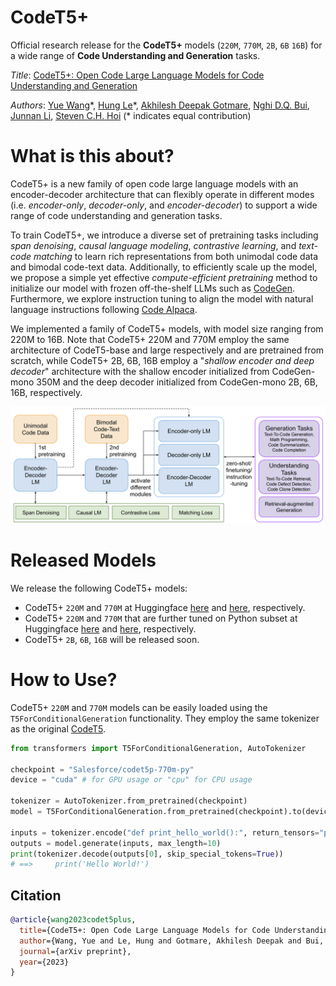 # CodeT5+

Official research release for the **CodeT5+** models (`220M`, `770M`, `2B`, `6B` `16B`) for a wide range of **Code Understanding and Generation** tasks.

*Title*: [CodeT5+: Open Code Large Language Models for Code Understanding and Generation](https://github.com/salesforce/CodeT5/tree/main/CodeT5+)

*Authors*: [Yue Wang](https://yuewang-cuhk.github.io/)\*, [Hung Le](https://sites.google.com/view/henryle2018/home?pli=1)\*, [Akhilesh Deepak Gotmare](https://akhileshgotmare.github.io/), [Nghi D.Q. Bui](https://bdqnghi.github.io/), [Junnan Li](https://sites.google.com/site/junnanlics), [Steven C.H. Hoi](https://sites.google.com/view/stevenhoi/home) (* indicates equal contribution)

# What is this about?
CodeT5+ is a new family of open code large language models with an encoder-decoder architecture that can flexibly operate in different modes (i.e. _encoder-only_, _decoder-only_, and _encoder-decoder_) to support a wide range of code understanding and generation tasks. 

To train CodeT5+, we introduce a diverse set of pretraining tasks including _span denoising_, _causal language modeling_, _contrastive learning_, and _text-code matching_ to learn rich representations from both unimodal code data and bimodal code-text data. 
Additionally, to efficiently scale up the model, we propose a simple yet effective _compute-efficient pretraining_ method to initialize our model with frozen off-the-shelf LLMs such as [CodeGen](https://github.com/salesforce/CodeGen). 
Furthermore, we explore instruction tuning to align the model with natural language instructions following [Code Alpaca](https://github.com/sahil280114/codealpaca). 

We implemented a family of CodeT5+ models, with model size ranging from 220M to 16B. 
Note that CodeT5+ 220M and 770M employ the same architecture of CodeT5-base and large respectively and are pretrained from scratch, while CodeT5+ 2B, 6B, 16B employ a "_shallow encoder and deep decoder_" architecture with the shallow encoder initialized from CodeGen-mono 350M and the deep decoder initialized from CodeGen-mono 2B, 6B, 16B, respectively.

![CodeT5+ overview](codet5p_overview.png)

# Released Models
We release the following CodeT5+ models:

* CodeT5+ `220M` and `770M` at Huggingface [here](https://huggingface.co/Salesforce/codet5p-220m) and [here](https://huggingface.co/Salesforce/codet5p-770m), respectively.
* CodeT5+ `220M` and `770M` that are further tuned on Python subset at Huggingface [here](https://huggingface.co/Salesforce/codet5p-220m-py) and [here](https://huggingface.co/Salesforce/codet5p-770m-py), respectively.
* CodeT5+ `2B`, `6B`, `16B` will be released soon.

# How to Use?
CodeT5+ `220M` and `770M` models can be easily loaded using the `T5ForConditionalGeneration` functionality. They employ the same tokenizer as the original [CodeT5](https://github.com/salesforce/CodeT5).

```python
from transformers import T5ForConditionalGeneration, AutoTokenizer

checkpoint = "Salesforce/codet5p-770m-py"
device = "cuda" # for GPU usage or "cpu" for CPU usage

tokenizer = AutoTokenizer.from_pretrained(checkpoint)
model = T5ForConditionalGeneration.from_pretrained(checkpoint).to(device)

inputs = tokenizer.encode("def print_hello_world():", return_tensors="pt").to(device)
outputs = model.generate(inputs, max_length=10)
print(tokenizer.decode(outputs[0], skip_special_tokens=True))
# ==>     print('Hello World!')
```

## Citation

```bibtex
@article{wang2023codet5plus,
  title={CodeT5+: Open Code Large Language Models for Code Understanding and Generation},
  author={Wang, Yue and Le, Hung and Gotmare, Akhilesh Deepak and Bui, Nghi D.Q. and Li, Junnan and Hoi, Steven C. H.},
  journal={arXiv preprint},
  year={2023}
}
```